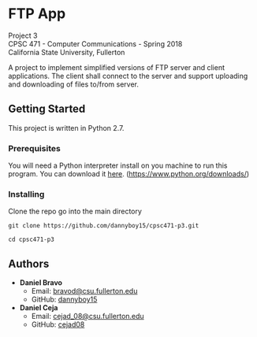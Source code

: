 # FTP App

Project 3  
CPSC 471 - Computer Communications - Spring 2018  
California State University, Fullerton

A project to implement simplified versions of FTP server and client applications. The client shall connect to the server and support uploading and downloading of files to/from server.


## Getting Started

This project is written in Python 2.7.


### Prerequisites

You will need a Python interpreter install on you machine to run this program. You can download it [here](https://www.python.org/downloads/). (https://www.python.org/downloads/)


### Installing

Clone the repo go into the main directory

```
git clone https://github.com/dannyboy15/cpsc471-p3.git

cd cpsc471-p3
```


## Authors
* **Daniel Bravo**
  * Email: [bravod@csu.fullerton.edu](bravod@csu.fullerton.edu)
  * GitHub: [dannyboy15](https://github.com/dannyboy15)
* **Daniel Ceja**
  * Email: [cejad_08@csu.fullerton.edu](cejad_08@csu.fullerton.edu)
  * GitHub: [cejad08](https://github.com/cejad08)
